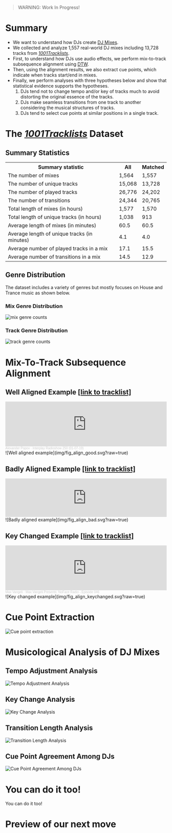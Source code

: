 > WARNING: Work In Progress!

# Summary
* We want to understand how DJs create [DJ Mixes](https://en.wikipedia.org/wiki/DJ_mix).
* We collected and analyze 1,557 real-world DJ mixes including 13,728 tracks
  from [*1001Tracklists*](https://www.1001tracklists.com/).
* First, to understand how DJs use audio effects,
  we perform mix-to-track subsequence alignment using
  [DTW](https://www.audiolabs-erlangen.de/resources/MIR/FMP/C7/C7S2_SubsequenceDTW.html).
* Then, using the alignment results, we also extract cue points,
  which indicate when tracks start/end in mixes.
* Finally, we perform analyses with three hypotheses below and show that statistical evidence supports the hypotheses.
    1. DJs tend not to change tempo and/or key of tracks much to avoid distorting the original essence of the tracks.
    2. DJs make seamless transitions from one track to another considering the musical structures of tracks.
    3. DJs tend to select cue points at similar positions in a single track.


# The [*1001Tracklists*](https://www.1001tracklists.com/) Dataset

## Summary Statistics

<table style="width:100%">
    <tr><th>Summary statistic                            </th><th>All    </th><th>Matched</th></tr>
    <tr><td>The number of mixes                          </td><td>1,564  </td><td>1,557  </td></tr>
    <tr><td>The number of unique tracks                  </td><td>15,068 </td><td>13,728 </td></tr>
    <tr><td>The number of played tracks                  </td><td>26,776 </td><td>24,202 </td></tr>
    <tr><td>The number of transitions                    </td><td>24,344 </td><td>20,765 </td></tr>
    <tr><td>Total length of mixes (in hours)             </td><td>1,577  </td><td>1,570  </td></tr>
    <tr><td>Total length of unique tracks (in hours)     </td><td>1,038  </td><td>913    </td></tr>
    <tr><td>Average length of mixes (in minutes)         </td><td>60.5   </td><td>60.5   </td></tr>
    <tr><td>Average length of unique tracks (in minutes) </td><td>4.1    </td><td>4.0    </td></tr>
    <tr><td>Average number of played tracks in a mix     </td><td>17.1   </td><td>15.5   </td></tr>
    <tr><td>Average number of transitions in a mix       </td><td>14.5   </td><td>12.9   </td></tr>
</table>

## Genre Distribution
The dataset includes a variety of genres but mostly focuses on House and Trance music as shown below.

### Mix Genre Distribution
![mix genre counts](img/genre_mix.svg?raw=true)

### Track Genre Distribution
![track genre counts](img/genre_track.svg?raw=true)


# Mix-To-Track Subsequence Alignment

## Well Aligned Example [[link to tracklist]](https://1001.tl/14jltnct)
<iframe width="100%" height="140" scrolling="no" frameborder="no" allow="autoplay" src="https://w.soundcloud.com/player/?url=https%3A//api.soundcloud.com/tracks/645555018&color=%23ff5500&auto_play=false&hide_related=false&show_comments=true&show_user=true&show_reposts=false&show_teaser=true&visual=true"></iframe><div style="font-size: 10px; color: #cccccc;line-break: anywhere;word-break: normal;overflow: hidden;white-space: nowrap;text-overflow: ellipsis; font-family: Interstate,Lucida Grande,Lucida Sans Unicode,Lucida Sans,Garuda,Verdana,Tahoma,sans-serif;font-weight: 100;"><a href="https://soundcloud.com/popovmusic" title="Alexander Popov" target="_blank" style="color: #cccccc; text-decoration: none;">Alexander Popov</a> · <a href="https://soundcloud.com/popovmusic/interplay-radioshow-250-01-07-19" title="Interplay Radioshow 250 (01-07-19)" target="_blank" style="color: #cccccc; text-decoration: none;">Interplay Radioshow 250 (01-07-19)</a></div>
![Well aligned example](img/fig_align_good.svg?raw=true)


## Badly Aligned Example [[link to tracklist]](https://1001.tl/15fulzc1)
<iframe width="100%" height="120" src="https://www.mixcloud.com/widget/iframe/?hide_cover=1&feed=%2FAirFM%2Fjustice-live-glastonbury-festival-2017-25-june-2017%2F" frameborder="0" ></iframe>
![Badly aligned example](img/fig_align_bad.svg?raw=true)


## Key Changed Example [[link to tracklist]](https://1001.tl/bcx2z0t)
<iframe width="100%" height="140" scrolling="no" frameborder="no" allow="autoplay" src="https://w.soundcloud.com/player/?url=https%3A//api.soundcloud.com/tracks/325077089&color=%23ff5500&auto_play=false&hide_related=false&show_comments=true&show_user=true&show_reposts=false&show_teaser=true&visual=true"></iframe><div style="font-size: 10px; color: #cccccc;line-break: anywhere;word-break: normal;overflow: hidden;white-space: nowrap;text-overflow: ellipsis; font-family: Interstate,Lucida Grande,Lucida Sans Unicode,Lucida Sans,Garuda,Verdana,Tahoma,sans-serif;font-weight: 100;"><a href="https://soundcloud.com/maxvangeli" title="Max Vangeli" target="_blank" style="color: #cccccc; text-decoration: none;">Max Vangeli</a> · <a href="https://soundcloud.com/maxvangeli/max-vangeli-presents-noface-radio-episode-046" title="Max Vangeli Presents: NoFace Radio - Episode 046" target="_blank" style="color: #cccccc; text-decoration: none;">Max Vangeli Presents: NoFace Radio - Episode 046</a></div>
![Key changed example](img/fig_align_keychanged.svg?raw=true)



# Cue Point Extraction

![Cue point extraction](img/fig_cue.svg?raw=true)

# Musicological Analysis of DJ Mixes

## Tempo Adjustment Analysis
![Tempo Adjustment Analysis](img/fig_diff_bpm.svg?raw=true)

## Key Change Analysis
![Key Change Analysis](img/fig_diff_key.svg?raw=true)

## Transition Length Analysis
![Transition Length Analysis](img/fig_cue_translength.svg?raw=true)

## Cue Point Agreement Among DJs
![Cue Point Agreement Among DJs](img/fig_cue_diff.svg?raw=true)

# You can do it too!
You can do it too!

# Preview of our next move

